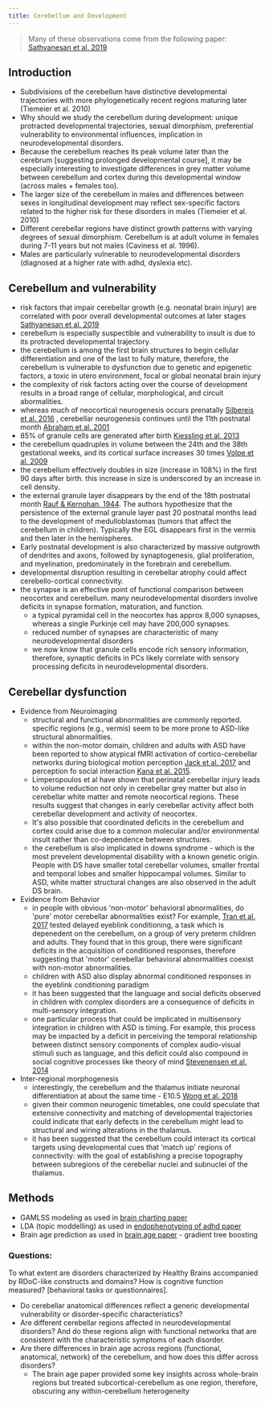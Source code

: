 ```yaml
---
title: Cerebellum and Development
---
```


> Many of these observations come from the following paper: [Sathyanesan et al. 2019](https://www.nature.com/articles/s41583-019-0152-2)

## Introduction
* Subdivisions of the cerebellum have distinctive developmental trajectories with more phylogenetically recent regions maturing later (Tiemeier et al. 2010)
* Why should we study the cerebellum during development: unique protracted developmental trajectories, sexual dimorphism, preferential vulnerability to environmental influences, implication in neurodevelopmental disorders. 
* Because the cerebellum reaches its peak volume later than the cerebrum [suggesting prolonged developmental course], it may be especially interesting to investigate differences in grey matter volume between cerebellum and cortex during this developmental window (across males + females too). 
* The larger size of the cerebellum in males and differences between sexes in longitudinal development may reflect sex-specific factors related to the higher risk for these disorders in males (Tiemeier et al. 2010) 
* Different cerebellar regions have distinct growth patterns with varying degrees of sexual dimorphism. Cerebellum is at adult volume in females during 7-11 years but not males (Caviness et al. 1996). 
* Males are particularly vulnerable to neurodevelopmental disorders (diagnosed at a higher rate with adhd, dyslexia etc).

## Cerebellum and vulnerability
* risk factors that impair cerebellar growth (e.g. neonatal brain injury) are correlated with poor overall developmental outcomes at later stages [Sathyanesan et al. 2019](https://www.nature.com/articles/s41583-019-0152-2)
* cerebellum is especially suspectible and vulnerability to insult is due to its protracted developmental trajectory.
* the cerebellum is among the first brain structures to begin cellular differentiation and one of the last to fully mature, therefore, the cerebellum is vulnerable to dysfunction due to genetic and epigenetic factors, a toxic in utero environment, focal or global neonatal brain injury
* the complexity of risk factors acting over the course of development results in a broad range of cellular, morphological, and circuit abormalities. 
* whereas much of neocortical neurogenesis occurs prenatally [Silbereis et al. 2016](https://www.sciencedirect.com/science/article/pii/S0896627315010806) , cerebellar neurogenesis continues until the 11th postnatal month [Abraham et al. 2001](https://www.sciencedirect.com/science/article/pii/S0736574800000654?casa_token=dMcPZdHIZOoAAAAA:MGOO1JArUKsSv7r5FaC8lLY7H4tKKsDGIATll-JkGAYzevx8Se_JVHOHWY6lfpNOrFUpyNQ)
* 85% of granule cells are generated after birth [Kiessling et al. 2013](https://link.springer.com/article/10.1007/s00429-013-0565-z)
* the cerebellum quadruples in volume between the 24th and the 38th gestational weeks, and its cortical surface increases 30 times [Volpe et al. 2009](https://journals.sagepub.com/doi/abs/10.1177/0883073809338067?casa_token=e6pL-0blYfoAAAAA%3AD80xYUIo60ahBWi0g0Avbc88Hh2cFW4P-VUtRp96j9PTrp1WLNaFQEXipNCinCwljysZoROfcQ&)
* the cerebellum effectively doubles in size (increase in 108%) in the first 90 days after birth. this increase in size is underscored by an increase in cell density.
* the external granule layer disappears by the end of the 18th postnatal month [Rauf & Kernohan, 1944](https://anatomypubs.onlinelibrary.wiley.com/doi/abs/10.1002/aja.1000750203). The authors hypothesize that the persistence of the external granule layer past 20 postnatal months lead to the development of medulloblastomas (tumors that affect the cerebellum in children). Typically the EGL disappears first in the vermis and then later in the hemispheres.
* Early postnatal development is also characterized by massive outgrowth of dendrites and axons, followed by synaptogenesis, glial proliferation, and myelination, predominately in the forebrain and cerebellum.
* developmental disruption resulting in cerebellar atrophy could affect cerebello-cortical connectivity. 
* the synapse is an effective point of functional comparison between neocortex and cerebellum. many neurodevelopmental disorders involve deficits in synapse formation, maturation, and function. 
    * a typical pyramidal cell in the neocortex has approx 8,000 synapses, whereas a single Purkinje cell may have 200,000 synapses. 
    * reduced number of synapses are characteristic of many neurodevelopmental disorders
    * we now know that granule cells encode rich sensory information, therefore, synaptic deficits in PCs likely correlate with sensory processing deficits in neurodevelopmental disorders. 

## Cerebellar dysfunction
* Evidence from Neuroimaging
    * structural and functional abnormalities are commonly reported. specific regions (e.g., vermis) seem to be more prone to ASD-like structural abnormalities.
    * within the non-motor domain, children and adults with ASD have been reported to show atypical fMRI activation of cortico-cerebellar networks during biological motion perception [Jack et al. 2017](https://onlinelibrary.wiley.com/doi/full/10.1002/hbm.23493) and perception fo social interaction [Kana et al. 2015](https://molecularautism.biomedcentral.com/articles/10.1186/s13229-015-0052-x). 
    * Limperopoulos et al have shown that perinatal cerebellar injury leads to volume reduction not only in cerebellar grey matter but also in cerebellar white matter and remote neocortical regions. These results suggest that changes in early cerebellar activity affect both cerebellar development and activity of neocortex. 
    * It's also possible that coordinated deficits in the cerebellum and cortex could arise due to a common molecular and/or environmental insult rather than co-dependence between structures. 
    * the cerebellum is also implicated in downs syndrome - which is the most prevelent developmental disability with a known genetic origin. People with DS have smaller total cerebellar volumes, smaller frontal and temporal lobes and smaller hippocampal volumes. Similar to ASD, white matter structural changes are also observed in the adult DS brain. 
* Evidence from Behavior
    * in people with obvious 'non-motor' behavioral abnormalities, do 'pure' motor cerebellar abnormalities exist? For example, [Tran et al. 2017](https://www.nature.com/articles/s41598-017-18316-8) tested delayed eyeblink conditioning, a task which is depenedent on the cerebellum, on a group of very preterm children and adults. They found that in this group, there were significant deficits in the acquisition of conditioned responses, therefore suggesting that 'motor' cerebellar behavioral abnormalities coexist with non-motor abnormalities. 
    * children with ASD also display abnormal conditioned responses in the eyeblink conditioning paradigm
    * it has been suggested that the language and social deficits observed in children with complex disorders are a consequence of deficits in multi-sensory integration. 
    * one particular process that could be implicated in multisensory integration in children with ASD is timing. For example, this process may be impacted by a deficit in perceiving the temporal relationship between distinct sensory components of complex audio-visual stimuli such as language, and this deficit could also compound in social cognitive processes like theory of mind [Stevenensen et al. 2014](https://www.jneurosci.org/content/34/3/691.short)
* Inter-regional morphogenesis
    * interestingly, the cerebellum and the thalamus initiate neuronal differentiation at about the same time - E10.5 [Wong et al. 2018](https://journals.plos.org/plosbiology/article?id=10.1371/journal.pbio.2005211)
    * given their common neurogenic timetables, one could speculate that extensive connectivity and matching of developmental trajectories could indicate that early defects in the cerebellum might lead to structural and wiring alterations in the thalamus. 
    * it has been suggested that the cerebellum could interact its cortical targets using developmental cues that 'match up' regions of connectivity: with the goal of establishing a precise topography between subregions of the cerebellar nuclei and subnuclei of the thalamus. 

## Methods
* GAMLSS modeling as used in [brain charting paper](https://www.nature.com/articles/s41586-022-04554-y)
* LDA (topic moddelling) as used in [endophenotyping of adhd paper](https://www.nature.com/articles/s41398-018-0179-6)
* Brain age prediction as used in [brain age paper](https://www.nature.com/articles/s41593-019-0471-7) - gradient tree boosting

### Questions:
To what extent are disorders characterized by Healthy Brains accompanied by RDoC-like constructs and domains? How is cognitive function measured? [behavioral tasks or questionnaires]. 
* Do cerebellar anatomical differences reflect a generic developmental vulnerability or disorder-specific characteristics?
* Are different cerebellar regions affected in neurodevelopmental disorders? And do these regions align with functional networks that
are consistent with the characteristic symptoms of each disorder. 
* Are there differences in brain age across regions (functional, anatomical, network) of the cerebellum, and how does this differ across disorders?
    * The brain age paper provided some key insights across whole-brain regions but treated subcortical-cerebellum as one region, therefore, obscuring any within-cerebellum heterogeneity

